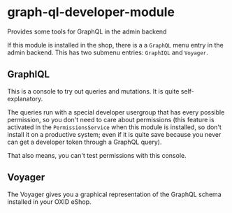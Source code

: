 # graph-ql-developer-module

Provides some tools for GraphQL in the admin backend

If this module is installed in the shop, there is a
a `GraphQL` menu entry in the admin backend. This
has two submenu entries: `GraphIQL` and `Voyager`.

## GraphIQL

This is a console to try out queries and mutations.
It is quite self-explanatory. 

The queries run with a special developer usergroup
that has every possible permission, so you don't need
to care about permissions (this feature
is activated in the `PermissionsService` when this
module is installed, so don't install it on a
productive system; even if it is quite save because you
never can get a developer token through a GraphQL query).

That also means, you can't test permissions with this
console.

## Voyager

The Voyager gives you a graphical representation of
the GraphQL schema installed in your OXID eShop.
